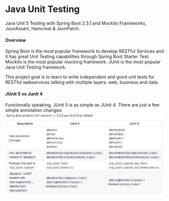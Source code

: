 # Java Unit Testing

Java Unit 5 Testing with Spring Boot 2.3.1 and Mockito Frameworks,
JsonAssert, Hamcrest & JsonPatch.

#### Overview
Spring Boot is the most popular framework to develop
RESTful Services and it has great Unit Testing capabilities
through Spring Boot Starter Test. Mockito is the most popular
mocking framework. JUnit is the most popular Java Unit Testing framework.

This project goal is to learn to write independent and good unit tests for 
RESTful webservices talking with multiple layers: web, business and data. 

#### JUnit 5 vs Junit 4
Functionally speaking, JUnit 5 is as simple as JUnit 4.
There are just a few simple annotation changes: 
![Junit5 changes](documentation/junit5-changes.png "JUnit5 changes")


